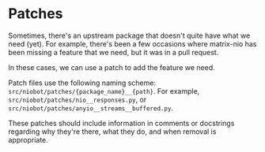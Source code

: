 # Patches

Sometimes, there's an upstream package that doesn't quite have what we need (yet).
For example, there's been a few occasions where matrix-nio has been missing a feature that we need, but it was in a
pull request.

In these cases, we can use a patch to add the feature we need.

Patch files use the following naming scheme: `src/niobot/patches/{package_name}__{path}`. For example,
`src/niobot/patches/nio__responses.py`, or `src/niobot/patches/anyio__streams__buffered.py`.

These patches should include information in comments or docstrings regarding why they're there, what they do, and when
removal is appropriate.
